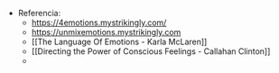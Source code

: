 - Referencia:
	- https://4emotions.mystrikingly.com/
	- https://unmixemotions.mystrikingly.com
	- [[The Language Of Emotions - Karla McLaren]]
	- [[Directing the Power of Conscious Feelings - Callahan Clinton]]
	-